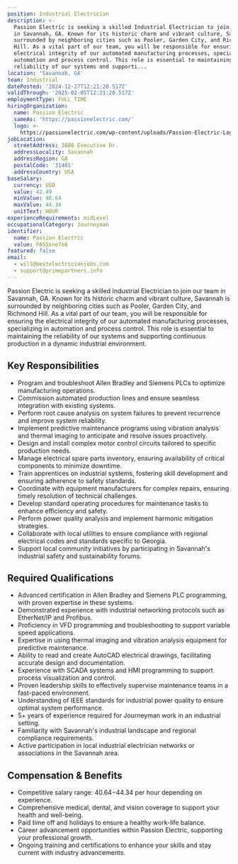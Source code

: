```yaml
---
position: Industrial Electrician
description: >-
  Passion Electric is seeking a skilled Industrial Electrician to join our team
  in Savannah, GA. Known for its historic charm and vibrant culture, Savannah is
  surrounded by neighboring cities such as Pooler, Garden City, and Richmond
  Hill. As a vital part of our team, you will be responsible for ensuring the
  electrical integrity of our automated manufacturing processes, specializing in
  automation and process control. This role is essential to maintaining the
  reliability of our systems and supporti...
location: 'Savannah, GA'
team: Industrial
datePosted: '2024-12-27T12:21:20.517Z'
validThrough: '2025-02-05T12:21:20.517Z'
employmentType: FULL_TIME
hiringOrganization:
  name: Passion Electric
  sameAs: 'https://passionelectric.com/'
  logo: >-
    https://passionelectric.com/wp-content/uploads/Passion-Electric-Logo-web-final-wide-full-color.png.webp
jobLocation:
  streetAddress: 3680 Executive Dr.
  addressLocality: Savannah
  addressRegion: GA
  postalCode: '31401'
  addressCountry: USA
baseSalary:
  currency: USD
  value: 42.49
  minValue: 40.64
  maxValue: 44.34
  unitText: HOUR
experienceRequirements: midLevel
occupationalCategory: Journeyman
identifier:
  name: Passion Electric
  value: PASSsne7o6
featured: false
email:
  - will@bestelectricianjobs.com
  - support@primepartners.info
---
```




Passion Electric is seeking a skilled Industrial Electrician to join our team in Savannah, GA. Known for its historic charm and vibrant culture, Savannah is surrounded by neighboring cities such as Pooler, Garden City, and Richmond Hill. As a vital part of our team, you will be responsible for ensuring the electrical integrity of our automated manufacturing processes, specializing in automation and process control. This role is essential to maintaining the reliability of our systems and supporting continuous production in a dynamic industrial environment.

## Key Responsibilities
- Program and troubleshoot Allen Bradley and Siemens PLCs to optimize manufacturing operations.
- Commission automated production lines and ensure seamless integration with existing systems.
- Perform root cause analysis on system failures to prevent recurrence and improve system reliability.
- Implement predictive maintenance programs using vibration analysis and thermal imaging to anticipate and resolve issues proactively.
- Design and install complex motor control circuits tailored to specific production needs.
- Manage electrical spare parts inventory, ensuring availability of critical components to minimize downtime.
- Train apprentices on industrial systems, fostering skill development and ensuring adherence to safety standards.
- Coordinate with equipment manufacturers for complex repairs, ensuring timely resolution of technical challenges.
- Develop standard operating procedures for maintenance tasks to enhance efficiency and safety.
- Perform power quality analysis and implement harmonic mitigation strategies.
- Collaborate with local utilities to ensure compliance with regional electrical codes and standards specific to Georgia.
- Support local community initiatives by participating in Savannah's industrial safety and sustainability forums.

## Required Qualifications
- Advanced certification in Allen Bradley and Siemens PLC programming, with proven expertise in these systems.
- Demonstrated experience with industrial networking protocols such as EtherNet/IP and Profibus.
- Proficiency in VFD programming and troubleshooting to support variable speed applications.
- Expertise in using thermal imaging and vibration analysis equipment for predictive maintenance.
- Ability to read and create AutoCAD electrical drawings, facilitating accurate design and documentation.
- Experience with SCADA systems and HMI programming to support process visualization and control.
- Proven leadership skills to effectively supervise maintenance teams in a fast-paced environment.
- Understanding of IEEE standards for industrial power quality to ensure optimal system performance.
- 5+ years of experience required for Journeyman work in an industrial setting.
- Familiarity with Savannah's industrial landscape and regional compliance requirements.
- Active participation in local industrial electrician networks or associations in the Savannah area.

## Compensation & Benefits
- Competitive salary range: $40.64-$44.34 per hour depending on experience.
- Comprehensive medical, dental, and vision coverage to support your health and well-being.
- Paid time off and holidays to ensure a healthy work-life balance.
- Career advancement opportunities within Passion Electric, supporting your professional growth.
- Ongoing training and certifications to enhance your skills and stay current with industry advancements.
